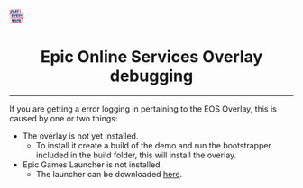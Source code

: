 <a href="/README.md"><img src="/docs/images/PlayEveryWareLogo.gif" alt="README.md" width="5%"/></a>

# <div align="center">Epic Online Services Overlay debugging</div>
---

If you are getting a error logging in pertaining to the EOS Overlay, this is caused by one or two things:
- The overlay is not yet installed. 
    - To install it create a build of the demo and run the bootstrapper included in the build folder, this will install the overlay.
- Epic Games Launcher is not installed.
    - The launcher can be downloaded [here](https://store.epicgames.com/en-US/download).